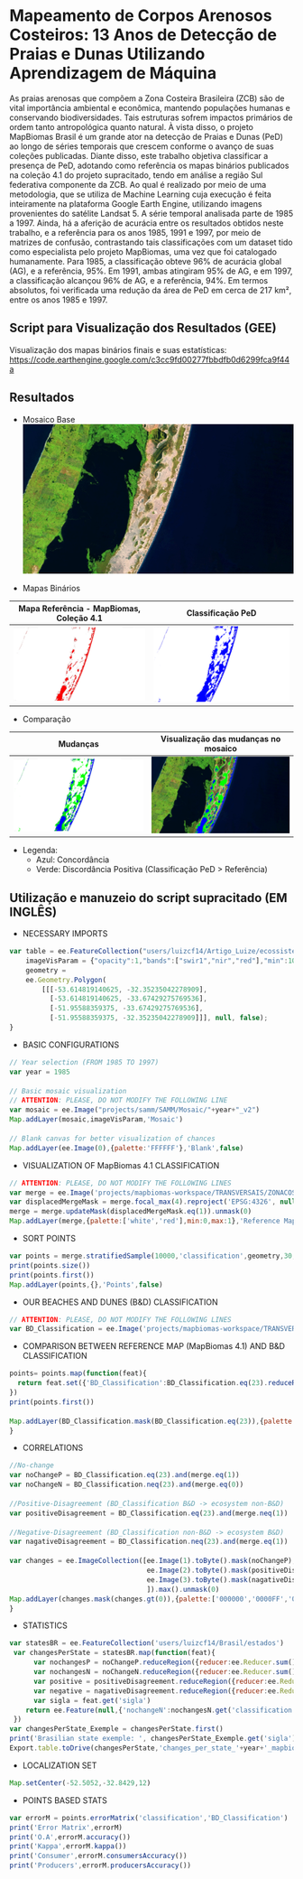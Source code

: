 # Mapeamento de Corpos Arenosos Costeiros: 13 Anos de Detecção de Praias e Dunas Utilizando Aprendizagem de Máquina
As praias arenosas que compõem a Zona Costeira Brasileira (ZCB) são de vital importância ambiental e econômica, mantendo populações humanas e conservando biodiversidades. Tais estruturas sofrem impactos primários de ordem tanto antropológica quanto natural. À vista disso, o projeto MapBiomas Brasil é um grande ator na detecção de Praias e Dunas (PeD) ao longo de séries temporais que crescem conforme o avanço de suas coleções publicadas. Diante disso, este trabalho objetiva classificar a presença de PeD, adotando como referência os mapas binários publicados na coleção 4.1 do projeto supracitado, tendo em análise a região Sul federativa componente da ZCB. Ao qual é realizado por meio de uma metodologia, que se utiliza de Machine Learning cuja execução é feita inteiramente na plataforma Google Earth Engine, utilizando imagens provenientes do satélite Landsat 5. A série temporal analisada parte de 1985 a 1997. Ainda, há a aferição de acurácia entre os resultados obtidos neste trabalho, e a referência para os anos 1985, 1991 e 1997, por meio de matrizes de confusão, contrastando tais classificações com um dataset tido como especialista pelo projeto MapBiomas, uma vez que foi catalogado humanamente. Para 1985, a classificação obteve 96% de acurácia global (AG), e a referência, 95%. Em 1991, ambas atingiram 95% de AG, e em 1997, a classificação alcançou 96% de AG, e a referência, 94%. Em termos absolutos, foi verificada uma redução da área de PeD em cerca de 217 km², entre os anos 1985 e 1997.

## Script para Visualização dos Resultados (GEE)
Visualização dos mapas binários finais e suas estatísticas: https://code.earthengine.google.com/c3cc9fd00277fbbdfb0d6299fca9f44a

## Resultados
* Mosaico Base
![](/images/cropbaseMosaic.png)


 * Mapas Binários
 
Mapa Referência - MapBiomas, Coleção 4.1    | Classificação PeD
:-------------------------:|:-------------------------:
![](/images/cropReferenceMap.png)  |  ![](/images/cropBandD_classification.png)


 * Comparação

Mudanças           | Visualização das mudanças no mosaico
:-------------------------:|:-------------------------:
![](/images/cropchanges.png)  |  ![](/images/cropmosaicChanges.png)
 * Legenda:
      * Azul: Concordância
      * Verde: Discordância Positiva (Classificação PeD  > Referência)


## Utilização e manuzeio do script supracitado (EM INGLÊS)
* NECESSARY IMPORTS
```javascript
var table = ee.FeatureCollection("users/luizcf14/Artigo_Luize/ecossistemas_costeiros_maio2010"),
    imageVisParam = {"opacity":1,"bands":["swir1","nir","red"],"min":100,"max":143,"gamma":1},
    geometry = 
    ee.Geometry.Polygon(
        [[[-53.614819140625, -32.35235042278909],
          [-53.614819140625, -33.67429275769536],
          [-51.95588359375, -33.67429275769536],
          [-51.95588359375, -32.35235042278909]]], null, false);
}
```
* BASIC CONFIGURATIONS
```javascript
// Year selection (FROM 1985 TO 1997)
var year = 1985

// Basic mosaic visualization
// ATTENTION: PLEASE, DO NOT MODIFY THE FOLLOWING LINE
var mosaic = ee.Image("projects/samm/SAMM/Mosaic/"+year+"_v2")
Map.addLayer(mosaic,imageVisParam,'Mosaic')

// Blank canvas for better visualization of chances
Map.addLayer(ee.Image(0),{palette:'FFFFFF'},'Blank',false)
```

* VISUALIZATION OF MapBiomas 4.1 CLASSIFICATION
```javascript
// ATTENTION: PLEASE, DO NOT MODIFY THE FOLLOWING LINES
var merge = ee.Image('projects/mapbiomas-workspace/TRANSVERSAIS/ZONACOSTEIRA4_1-FT/'+year).eq(23).unmask(0)
var displacedMergeMask = merge.focal_max(4).reproject('EPSG:4326', null, 30)
merge = merge.updateMask(displacedMergeMask.eq(1)).unmask(0)
Map.addLayer(merge,{palette:['white','red'],min:0,max:1},'Reference Mapbiomas 4.1',false)
```

* SORT POINTS
```javascript
var points = merge.stratifiedSample(10000,'classification',geometry,30,null,1,[0,1],[5000,5000],true,1,true)
print(points.size())
print(points.first())
Map.addLayer(points,{},'Points',false)
```
* OUR BEACHES AND DUNES (B&D) CLASSIFICATION
```javascript
// ATTENTION: PLEASE, DO NOT MODIFY THE FOLLOWING LINES
var BD_Classification = ee.Image('projects/mapbiomas-workspace/TRANSVERSAIS/ZONACOSTEIRA5-FT/'+year+'-8')
```
* COMPARISON BETWEEN REFERENCE MAP (MapBiomas 4.1) AND B&D CLASSIFICATION
```javascript
points= points.map(function(feat){
  return feat.set({'BD_Classification':BD_Classification.eq(23).reduceRegion(ee.Reducer.first(),feat.geometry(),30).get('classification')})
})
print(points.first())

Map.addLayer(BD_Classification.mask(BD_Classification.eq(23)),{palette:'blue'},'B&D Classification',false)
}
```

* CORRELATIONS
```javascript
//No-change
var noChangeP = BD_Classification.eq(23).and(merge.eq(1))
var noChangeN = BD_Classification.neq(23).and(merge.eq(0))

//Positive-Disagreement (BD_Classification B&D -> ecosystem non-B&D)
var positiveDisagreement = BD_Classification.eq(23).and(merge.neq(1))

//Negative-Disagreement (BD_Classification non-B&D -> ecosystem B&D)
var nagativeDisagreement = BD_Classification.neq(23).and(merge.eq(1))

var changes = ee.ImageCollection([ee.Image(1).toByte().mask(noChangeP),
                                  ee.Image(2).toByte().mask(positiveDisagreement),
                                  ee.Image(3).toByte().mask(nagativeDisagreement)
                                  ]).max().unmask(0)
Map.addLayer(changes.mask(changes.gt(0)),{palette:['000000','0000FF','00FF00','FF0000'],min:0,max:3},'Changes')
}
```

* STATISTICS
```javascript
var statesBR = ee.FeatureCollection('users/luizcf14/Brasil/estados')
 var changesPerState = statesBR.map(function(feat){
      var nochangesP = noChangeP.reduceRegion({reducer:ee.Reducer.sum(),geometry:feat.geometry(),scale:30,maxPixels:1e13})
      var nochangesN = noChangeN.reduceRegion({reducer:ee.Reducer.sum(),geometry:feat.geometry(),scale:30,maxPixels:1e13})
      var positive = positiveDisagreement.reduceRegion({reducer:ee.Reducer.sum(),geometry:feat.geometry(),scale:30,maxPixels:1e13})
      var negative = nagativeDisagreement.reduceRegion({reducer:ee.Reducer.sum(),geometry:feat.geometry(),scale:30,maxPixels:1e13})
      var sigla = feat.get('sigla')
    return ee.Feature(null,{'nochangeN':nochangesN.get('classification'),'nochangeP':nochangesP.get('classification'),'positive':positive.get('classification'),'negative':negative.get('classification'),'sigla':sigla})
 })
var changesPerState_Exemple = changesPerState.first()
print('Brasilian state exemple: ', changesPerState_Exemple.get('sigla'), changesPerState_Exemple) 
Export.table.toDrive(changesPerState,'changes_per_state_'+year+'_mapbiomas','results_BandD','changes_per_state_'+year+'_mapbiomas')

```

* LOCALIZATION SET
```javascript
Map.setCenter(-52.5052,-32.8429,12)
```

* POINTS BASED STATS
```javascript
var errorM = points.errorMatrix('classification','BD_Classification')
print('Error Matrix',errorM)
print('O.A',errorM.accuracy())
print('Kappa',errorM.kappa())
print('Consumer',errorM.consumersAccuracy())
print('Producers',errorM.producersAccuracy())

```
